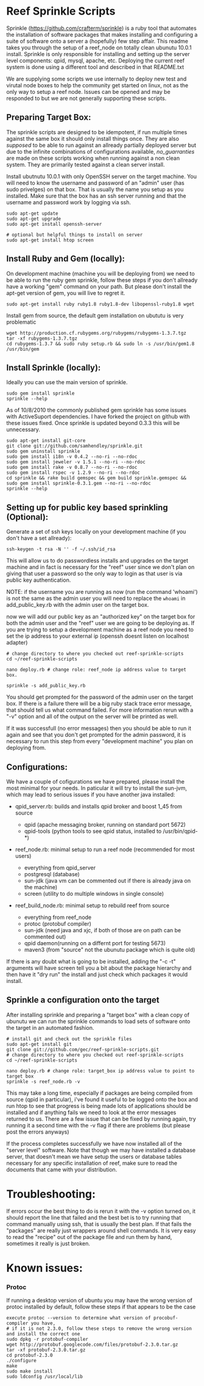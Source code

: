 # Reef Sprinkle Scripts
Sprinkle (https://github.com/crafterm/sprinkle) is a ruby tool that automates the installation of software packages that makes installing and configuring a suite of software onto a server a (hopefully) few step affair. This readme takes you through the setup of a reef_node on totally clean ubunutu 10.0.1 install. Sprinkle is only  responsible for installing and setting up the server level components: qpid, mysql, apache, etc.  Deploying the current reef system is done using a different tool and described in that README.txt 

We are supplying some scripts we use internally to deploy new test and virutal node boxes to help the community get started on linux, not as the only way to setup a reef node. Issues can be opened and may be responded to but we are not generally supporting these scripts. 

## Preparing Target Box:

The sprinkle scripts are designed to be idempotent, if run multiple times against the same box it should only install things once. They are also _supposed_ to be able to run against an allready partially deployed server but due to the infinite combinations of configurations available, _no_guarranties_ are made on these scripts working when running against a non clean system. They are primarily tested against a clean server install.

Install ubutnutu 10.0.1 with only OpenSSH server on the target machine. You will need to know the username and password of an "admin" user (has sudo privelges) on that box. That is usually the name you setup as you installed. Make sure that the box has an ssh server running and that the username and password work by logging via ssh. 

    sudo apt-get update
    sudo apt-get upgrade
    sudo apt-get install openssh-server

    # optional but helpful things to install on server
    sudo apt-get install htop screen

## Install Ruby and Gem (locally):

On development machine (machine you will be deploying from) we need to be able to run the ruby gem sprinkle, follow these steps if you don't allready have a working "gem" command on your path. But please don't install the apt-get version of gem, you will live to regret it.

    sudo apt-get install ruby ruby1.8 ruby1.8-dev libopenssl-ruby1.8 wget

Install gem from source, the default gem installation on ubututu is very problematic

    wget http://production.cf.rubygems.org/rubygems/rubygems-1.3.7.tgz
    tar -xf rubygems-1.3.7.tgz
    cd rubygems-1.3.7 && sudo ruby setup.rb && sudo ln -s /usr/bin/gem1.8 /usr/bin/gem

## Install Sprinkle (locally):

Ideally you can use the main version of sprinkle.

    sudo gem install sprinkle
    sprinkle --help

As of 10/8/2010 the commonly published gem sprinkle has some issues with ActiveSuport dependencies. I have forked the project on github with these issues fixed. Once sprinkle is updated beyond 0.3.3 this will be unnecessary.

    sudo apt-get install git-core
    git clone git://github.com/samhendley/sprinkle.git
    sudo gem uninstall sprinkle
    sudo gem install i18n -v 0.4.2 --no-ri --no-rdoc
    sudo gem install jeweler -v 1.5.1 --no-ri --no-rdoc
    sudo gem install rake -v 0.8.7 --no-ri --no-rdoc
    sudo gem install rspec -v 1.2.9 --no-ri --no-rdoc
    cd sprinkle && rake build gemspec && gem build sprinkle.gemspec && sudo gem install sprinkle-0.3.1.gem --no-ri --no-rdoc
    sprinkle --help


## Setting up for public key based sprinkling (Optional):

Generate a set of ssh keys locally on your development machine (if you don't have a set allready):

    ssh-keygen -t rsa -N '' -f ~/.ssh/id_rsa

This will allow us to do passwordless installs and upgrades on the target machine and in fact is necessary for the "reef" user since we don't plan on giving that user a password so the only way to login as that user is via public key authentication.

NOTE: if the username you are running as now (run the command 'whoami') is not the same as the admin user you will need to replace the `whoami` in add_public_key.rb with the admin user on the target box.

now we will add our public key as an "authorized key" on the target box for both the admin user and the "reef" user we are going to be deploying as. If you are trying to setup a development machine as a reef node you need to set the ip address to your external ip (openssh doesnt listen on localhost adapter)

    # change directory to where you checked out reef-sprinkle-scripts
    cd ~/reef-sprinkle-scripts
    
    nano deploy.rb # change role: reef_node ip address value to target box.
    
    sprinkle -s add_public_key.rb

You should get prompted for the password of the admin user on the target box. If there is a failure there will be a big ruby stack trace error message, that should tell us what command failed. For more information rerun with a "-v" option and all of the output on the server will be printed as well.

If it was successfull (no error messages) then you should be able to run it again and see that you don't get prompted for the admin password, it is necessary to run this step from every "development machine" you plan on deploying from. 

## Configurations:
We have a couple of cofigurations we have prepared, please install the most minimal for your needs. In paticular it will try to install the sun-jvm, which may lead to serious issues if you have another java installed:

* qpid_server.rb:     builds and installs qpid broker and boost 1_45 from source
  - qpid       (apache messaging broker, running on standard port 5672)
  - qpid-tools (python tools to see qpid status, installed to /usr/bin/qpid-*)

* reef_node.rb:       minimal setup to run a reef node (recommended for most users) 
  - everything from qpid_server
  - postgresql (database)
  - sun-jdk    (java vm can be commented out if there is already java on the machine)
  - screen     (utility to do multiple windows in single console)
  
* reef_build_node.rb: minimal setup to rebuild reef from source
  - everything from reef_node
  - protoc     (protobuf compiler)
  - sun-jdk    (need java and xjc, if both of those are on path can be commented out)
  - qpid daemon(running on a differnt port for testing 5673)
  - maven3     (from "source" not the ubunutu package which is quite old)
  
If there is any doubt what is going to be installed, adding the "-c -t" arguments will have screen tell you a bit about the package hierarchy and then have it "dry run" the install and just check which packages it would install.

## Sprinkle a configuration onto the target
After installing sprinkle and preparing a "target box" with a clean copy of ubunutu we can run the sprinkle commands to load sets of software onto the target in an automated fashion.

    # install git and check out the sprinkle files
    sudo apt-get install git
    git clone git://github.com/gec/reef-sprinkle-scripts.git
    # change directory to where you checked out reef-sprinkle-scripts
    cd ~/reef-sprinkle-scripts
    
    nano deploy.rb # change role: target_box ip address value to point to target box
    sprinkle -s reef_node.rb -v

This may take a long time, especially if packages are being compiled from source (qpid in particular), i've found it useful to be logged onto the box and run htop to see that progress is being made lots of applications should be installed and if anything fails we need to look at the error messages returned to us. There are a few issue that can be fixed by running again, try running it a second time with the -v flag if there are problems (but please post the errors anyways)

If the process completes successfully we have now installed all of the "server level" software. Note that though we may have installed a database server, that doesn't mean we have setup the users or database tables necessary for any specific installation of reef, make sure to read the documents that came with your distribution.

# Troubleshooting:

If errors occur the best thing to do is rerun it with the -v option turned on, it should report the line that failed and the best bet is to try running that command manually using ssh, that is usually the best plan. If that fails the "packages" are really just wrappers around shell commands. It is very easy to read the "recipe" out of the package file and run them by hand, sometimes it really is just broken.

# Known issues:

### Protoc

If running a desktop version of ubuntu you may have the wrong version of protoc installed by default, follow these steps if that appears to be the case

    execute protoc --version to determine what version of procobuf-compiler you have,
    # if it is not 2.3.0, follow these steps to remove the wrong version and install the correct one
    sudo dpkg -r protobuf-compiler 
    wget http://protobuf.googlecode.com/files/protobuf-2.3.0.tar.gz
    tar -xf protobuf-2.3.0.tar.gz
    cd protobuf-2.3.0
    ./configure
    make
    sudo make install
    sudo ldconfig /usr/local/lib
